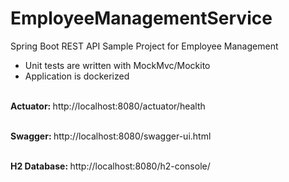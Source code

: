 # EmployeeManagementService
Spring Boot REST API Sample Project for Employee Management
<br>
* Unit tests are written with MockMvc/Mockito
* Application is dockerized
<br>
<b>Actuator: </b> <a>http://localhost:8080/actuator/health</a> <br><br>

<b>Swagger: </b> <a>http://localhost:8080/swagger-ui.html</a> <br><br>

<b>H2 Database: </b> <a>http://localhost:8080/h2-console/</a> <br>
